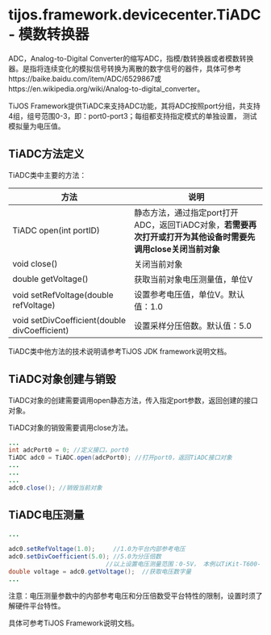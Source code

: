 # tijos.framework.devicecenter.TiADC - 模数转换器

ADC，Analog-to-Digital Converter的缩写ADC，指模/数转换器或者模数转换器。是指将连续变化的模拟信号转换为离散的数字信号的器件，具体可参考https://baike.baidu.com/item/ADC/6529867或https://en.wikipedia.org/wiki/Analog-to-digital_converter。

TiJOS Framework提供TiADC来支持ADC功能，其将ADC按照port分组，共支持4组，组号范围0-3，即：port0-port3；每组都支持指定模式的单独设置， 测试模拟量为电压值。



## TiADC方法定义

TiADC类中主要的方法：

| 方法                                       | 说明                                       |
| ---------------------------------------- | ---------------------------------------- |
| TiADC open(int portID)                   | 静态方法，通过指定port打开ADC，返回TiADC对象，**若需要再次打开或打开为其他设备时需要先调用close关闭当前对象** |
| void close()                             | 关闭当前对象                                   |
| double getVoltage()                      | 获取当前对象电压测量值，单位V                          |
| void setRefVoltage(double refVoltage)    | 设置参考电压值，单位V。默认值：1.0                      |
| void setDivCoefficient(double divCoefficient) | 设置采样分压倍数。默认值：5.0                         |

TiADC类中他方法的技术说明请参考TiJOS JDK framework说明文档。



## TiADC对象创建与销毁

TiADC对象的创建需要调用open静态方法，传入指定port参数，返回创建的接口对象。

TiADC对象的销毁需要调用close方法。

```java
...
int adcPort0 = 0; //定义接口，port0
TiADC adc0 = TiADC.open(adcPort0); //打开port0，返回TiADC接口对象
...
...
...
adc0.close(); //销毁当前对象
```



## TiADC电压测量

```java
...
  
adc0.setRefVoltage(1.0);     //1.0为平台内部参考电压
adc0.setDivCoefficient(5.0); //5.0为分压倍数
  						   //以上设置电压测量范围：0-5V， 本例以TiKit-T600-										       //ESP8266A平台为例，这部分与平台相关，需要根据平台特性设置。
double voltage = adc0.getVoltage();  //获取电压数字量
...
```

注意：电压测量参数中的内部参考电压和分压倍数受平台特性的限制，设置时须了解硬件平台特性。



具体可参考TiJOS Framework说明文档。